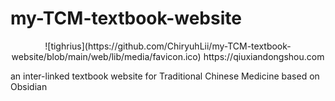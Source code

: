 # my-TCM-textbook-website
<center>![tighrius](https://github.com/ChiryuhLii/my-TCM-textbook-website/blob/main/web/lib/media/favicon.ico) https://qiuxiandongshou.com</center>

an inter-linked textbook website for Traditional Chinese Medicine based on Obsidian
